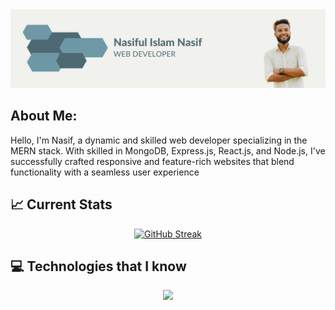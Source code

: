
<img src="https://raw.githubusercontent.com/nasif07/nasif07/main/banner/Neutral%20Modern%20Web%20Developer%20LinkedIn%20Banner.png" />
</a>

## About Me: 
<p>Hello, I'm Nasif, a dynamic and skilled web developer specializing in the MERN stack. With  skilled in MongoDB, Express.js, React.js, and Node.js, I've successfully crafted responsive and feature-rich websites that blend functionality with a seamless user experience</p>

## :chart_with_upwards_trend: Current Stats

<p align="center">
  <a href="https://git.io/streak-stats"><img src="https://github-readme-streak-stats.herokuapp.com?user=nasif07&theme=vue-dark&hide_border=true&mode=weekly&card_width=489" alt="GitHub Streak" /></a>
</p>


## :computer: Technologies that I know

<p align="center">
  <a href="https://skillicons.dev">
    <img src="https://skillicons.dev/icons?i=html,css,tailwind,bootstrap,js,firebase,react,vite,mongodb,nodejs,expressjs,git" />
  </a>
</p>



<!--
**nasif07/nasif07** is a ✨ _special_ ✨ repository because its `README.md` (this file) appears on your GitHub profile.

Here are some ideas to get you started:

- 🔭 I’m currently working on ...
- 🌱 I’m currently learning ...
- 👯 I’m looking to collaborate on ...
- 🤔 I’m looking for help with ...
- 💬 Ask me about ...
- 📫 How to reach me: ...
- 😄 Pronouns: ...
- ⚡ Fun fact: ...
-->
